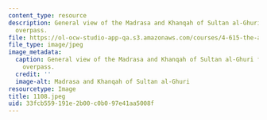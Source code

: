 ```yaml
---
content_type: resource
description: General view of the Madrasa and Khanqah of Sultan al-Ghuri from al-Azhar
  overpass.
file: https://ol-ocw-studio-app-qa.s3.amazonaws.com/courses/4-615-the-architecture-of-cairo-spring-2002/33fcb559191e2b00c0b097e41aa5008f_1108.jpeg
file_type: image/jpeg
image_metadata:
  caption: General view of the Madrasa and Khanqah of Sultan al-Ghuri from al-Azhar
    overpass.
  credit: ''
  image-alt: Madrasa and Khanqah of Sultan al-Ghuri
resourcetype: Image
title: 1108.jpeg
uid: 33fcb559-191e-2b00-c0b0-97e41aa5008f
---
```

